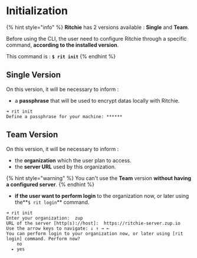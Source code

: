 # Initialization

{% hint style="info" %}
**Ritchie** has 2 versions available : **Single** and **Team**. 

Before using the CLI, the user need to configure Ritchie through a specific command, **according to the installed version**.

This command is : **`$ rit init`**
{% endhint %}

## Single Version

On this version, it will be necessary to inform :

* a **passphrase** that will be used to encrypt datas locally with Ritchie.

```text
➜ rit init
Define a passphrase for your machine: ******
```

## Team Version

On this version, it will be necessary to inform  :

* the **organization** which the user plan to access.
* the **server URL** used by this organization.

{% hint style="warning" %}
You can't use the **Team** version **without having a configured server**.
{% endhint %}

* **if the user want to perform login** to the organization now, or later using the**`$ rit login`** command.

```text
➜ rit init
Enter your organization:  zup
URL of the server [http(s)://host]:  https://ritchie-server.zup.io
Use the arrow keys to navigate: ↓ ↑ → ←
You can perform login to your organization now, or later using [rit login] command. Perform now?
    no
  ▸ yes
```



